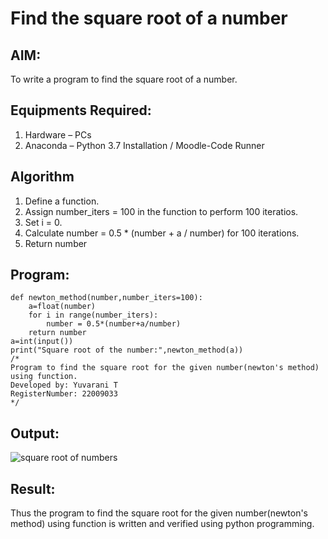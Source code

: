 # Find the square root of a number

## AIM:
To write a program to find the square root of a number.

## Equipments Required:
1. Hardware – PCs
2. Anaconda – Python 3.7 Installation / Moodle-Code Runner

## Algorithm
1. Define a function.
2. Assign number_iters = 100 in the function to perform 100 iteratios.
3. Set i = 0.
4. Calculate  number = 0.5 * (number + a / number) for 100 iterations.
5. Return number

## Program:
```
def newton_method(number,number_iters=100):
    a=float(number)
    for i in range(number_iters):
        number = 0.5*(number+a/number)
    return number
a=int(input())
print("Square root of the number:",newton_method(a))
/*
Program to find the square root for the given number(newton's method) using function.
Developed by: Yuvarani T
RegisterNumber: 22009033 
*/
```




## Output:

![square root of numbers](https://user-images.githubusercontent.com/121418522/212112567-3ac9465e-fc43-49eb-a698-961b7ff25a99.png)

## Result:
Thus the program to find the square root for the given number(newton's method) using function is written and verified using python programming.
